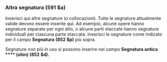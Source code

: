 ### **Altra segnatura** **(591 $a)**  

Inserisci qui altre segnature (o collocazioni). Tutte le segnature attualmente valide devono essere inserite qui. Ad esempio, alcune opere hanno segnature separate per ogni atto, o alcune parti staccate hanno segnature individuali per ciascuna parte staccata. Inserisci le segnature come indicato per il campo **Segnatura** **(852 $p)** più sopra.   
  
Segnature non più in uso si possono inserire nel campo **Segnatura antica **** (olim) (852 $d).**